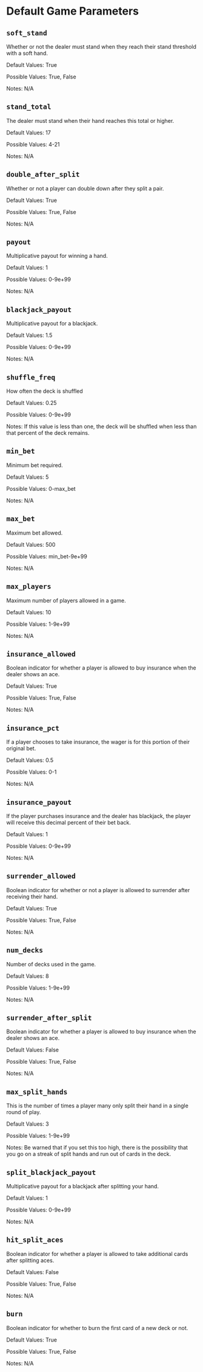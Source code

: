 # Default Game Parameters


## `soft_stand`

Whether or not the dealer must stand when they reach their stand threshold with a soft hand.

Default Values: True

Possible Values: True, False

Notes: N/A

## `stand_total`

The dealer must stand when their hand reaches this total or higher.

Default Values: 17

Possible Values: 4-21

Notes: N/A

## `double_after_split`

Whether or not a player can double down after they split a pair.

Default Values: True

Possible Values: True, False

Notes: N/A

## `payout`

Multiplicative payout for winning a hand.

Default Values: 1

Possible Values: 0-9e+99

Notes: N/A

## `blackjack_payout`

Multiplicative payout for a blackjack.

Default Values: 1.5

Possible Values: 0-9e+99

Notes: N/A

## `shuffle_freq`

How often the deck is shuffled

Default Values: 0.25

Possible Values: 0-9e+99

Notes: If this value is less than one, the deck will be shuffled when less than that percent of the deck remains.

## `min_bet`

Minimum bet required.

Default Values: 5

Possible Values: 0-max_bet

Notes: N/A

## `max_bet`

Maximum bet allowed.

Default Values: 500

Possible Values: min_bet-9e+99

Notes: N/A

## `max_players`

Maximum number of players allowed in a game.

Default Values: 10

Possible Values: 1-9e+99

Notes: N/A

## `insurance_allowed`

Boolean indicator for whether a player is allowed to buy insurance when the dealer shows an ace.

Default Values: True

Possible Values: True, False

Notes: N/A

## `insurance_pct`

If a player chooses to take insurance, the wager is for this portion of their original bet.

Default Values: 0.5

Possible Values: 0-1

Notes: N/A

## `insurance_payout`

If the player purchases insurance and the dealer has blackjack, the player will receive this decimal percent of their bet back.

Default Values: 1

Possible Values: 0-9e+99

Notes: N/A

## `surrender_allowed`

Boolean indicator for whether or not a player is allowed to surrender after receiving their hand.

Default Values: True

Possible Values: True, False

Notes: N/A

## `num_decks`

Number of decks used in the game.

Default Values: 8

Possible Values: 1-9e+99

Notes: N/A

## `surrender_after_split`

Boolean indicator for whether a player is allowed to buy insurance when the dealer shows an ace.

Default Values: False

Possible Values: True, False

Notes: N/A

## `max_split_hands`

This is the number of times a player many only split their hand in a single round of play.

Default Values: 3

Possible Values: 1-9e+99

Notes: Be warned that if you set this too high, there is the possibility that you go on a streak of split hands and run out of cards in the deck.

## `split_blackjack_payout`

Multiplicative payout for a blackjack after splitting your hand.

Default Values: 1

Possible Values: 0-9e+99

Notes: N/A

## `hit_split_aces`

Boolean indicator for whether a player is allowed to take additional cards after splitting aces.

Default Values: False

Possible Values: True, False

Notes: N/A

## `burn`

Boolean indicator for whether to burn the first card of a new deck or not.

Default Values: True

Possible Values: True, False

Notes: N/A
